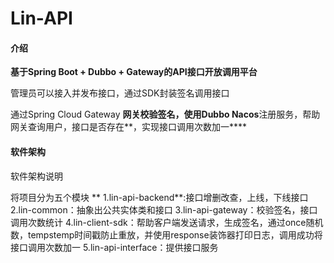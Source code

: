 # Lin-API

#### 介绍
**基于Spring Boot + Dubbo + Gateway的API接口开放调用平台**

管理员可以接入并发布接口，通过SDK封装签名调用接口

通过Spring Cloud Gateway **网关校验签名，**使用**Dubbo Nacos**注册服务，帮助网关查询用户，接口是否存在**，实现接口调用次数加一****

#### 软件架构
软件架构说明

将项目分为五个模块
   ** 1.lin-api-backend**:接口增删改查，上线，下线接口
   2.lin-common：抽象出公共实体类和接口
   3.lin-api-gateway：校验签名，接口调用次数统计
   4.lin-client-sdk：帮助客户端发送请求，生成签名，通过once随机数，tempstemp时间戳防止重放，并使用response装饰器打印日志，调用成功将接口调用次数加一
   5.lin-api-interface：提供接口服务
    
    

